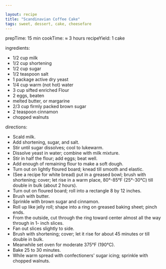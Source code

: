 ```yaml
---

layout: recipe
title: "Scandinavian Coffee Cake"
tags: sweet, dessert, cake, cheesefare
---
```


prepTime: 15 min
cookTime: ≈ 3 hours
recipeYield: 1 cake

ingredients:
- 1/2 cup milk
- 1/2 cup shortening
- 1/2 cup sugar
- 1/2 teaspoon salt
- 1 package active dry yeast
- 1/4 cup warm (not hot) water
- 3 cup sifted enriched Flour
- 2 eggs, beaten
- melted butter, or margarine
- 2/3 cup firmly packed brown sugar
- 2 teaspoon cinnamon
- chopped walnuts

directions:
- Scald milk.
- Add shortening, sugar, and salt.
- Stir until sugar dissolves; cool to lukewarm.
- Dissolve yeast in water; combine with milk mixture.
- Stir in half the flour; add eggs; beat well.
- Add enough of remaining flour to make a soft dough.
- Turn out on lightly floured board; knead till smooth and elastic.
- (See a recipe for white bread) put in a greased bowl; brush with shortening; cover; let rise in a warm place, 80°-85°F (25°-30°C) till double in bulk (about 2 hours).
- Turn out on floured board; roll into a rectangle 8 by 12 inches.
- Brush with butter.
- Sprinkle with brown sugar and cinnamon.
- Roll up like jelly roll; shape into a ring on greased baking sheet; pinch ends.
- From the outside, cut through the ring toward center almost all the way through in 1- inch slices.
- Fan out slices slightly to side.
- Brush with shortening; cover; let it rise for about 45 minutes or till double in bulk.
- Meanwhile set oven for moderate 375°F (190°C).
- Bake 25 to 30 minutes.
- While warm spread with confectioners' sugar icing; sprinkle with chopped walnuts.
